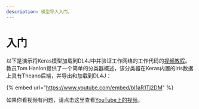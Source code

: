 ```yaml
---
description: 模型导入入门。
---
```


# 入门

以下是演示将Keras模型加载到DL4J中并验证工作网络的工作代码的[视频教程](https://www.youtube.com/embed/bI1aR1Tj2DM)。教员Tom Hanlon提供了一个简单的分类器概述，该分类器在Keras内置的Iris数据上具有Theano后端，并导出和加载到DL4J：

{% embed url="https://www.youtube.com/embed/bI1aR1Tj2DM" %}

如果你看视频有问题，请点击这里查看[YouTube上的视频](https://www.youtube.com/embed/bI1aR1Tj2DM)。

